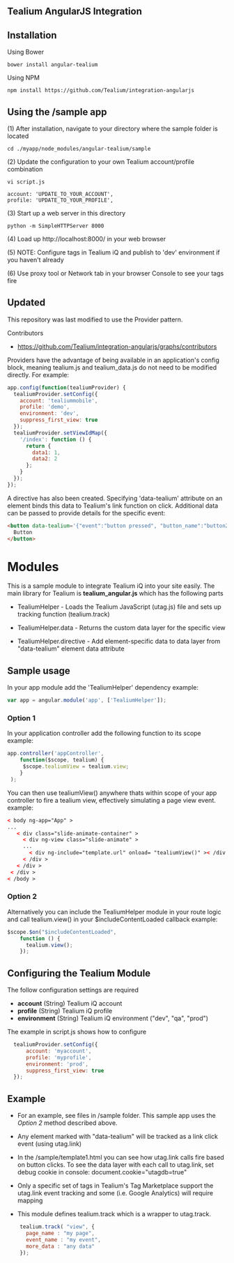 ## Tealium AngularJS Integration

## Installation

Using Bower

```
bower install angular-tealium
```

Using NPM

```
npm install https://github.com/Tealium/integration-angularjs
```

## Using the /sample app

(1) After installation, navigate to your directory where the sample folder is located

```
cd ./myapp/node_modules/angular-tealium/sample
```

(2) Update the configuration to your own Tealium account/profile combination
```
vi script.js

account: 'UPDATE_TO_YOUR_ACCOUNT',
profile: 'UPDATE_TO_YOUR_PROFILE',

```

(3) Start up a web server in this directory
```
python -m SimpleHTTPServer 8000
```

(4) Load up http://localhost:8000/ in your web browser

(5) NOTE: Configure tags in Tealium iQ and publish to 'dev' environment if you haven't already

(6) Use proxy tool or Network tab in your browser Console to see your tags fire


## Updated

This repository was last modified to use the Provider pattern.

Contributors

- https://github.com/Tealium/integration-angularjs/graphs/contributors

Providers have the advantage of being available in an application's config block, meaning tealium.js and tealium\_data.js do not need to be modified directly. For example:
```javascript
app.config(function(tealiumProvider) {
  tealiumProvider.setConfig({
    account: 'tealiummobile',
    profile: 'demo',
    environment: 'dev',
    suppress_first_view: true
  });
  tealiumProvider.setViewIdMap({
    '/index': function () {
      return {
        data1: 1,
        data2: 2
      };
    }
  });
});
```

A directive has also been created.
Specifying 'data-tealium' attribute on an element binds this data to Tealium's link function on click.
Additional data can be passed to provide details for the specific event:
```html
<button data-tealium='{"event":"button pressed", "button_name":"button2"}'>
  Button
</button>
```

# Modules
This is a sample module to integrate Tealium iQ into your site easily. The main library for Tealium is **tealium_angular.js** which has the following parts

* TealiumHelper - Loads the Tealium JavaScript (utag.js) file and sets up tracking function (tealium.track)

* TealiumHelper.data - Returns the custom data layer for the specific view

* TealiumHelper.directive - Add element-specific data to data layer from "data-tealium" element data attribute 

## Sample usage
In your app module add the 'TealiumHelper' dependency example:
```javascript
var app = angular.module('app', ['TealiumHelper']);
```
### Option 1
In your application controller add the following function to its scope example:
```javascript
app.controller('appController',
    function($scope, tealium) {
     $scope.tealiumView = tealium.view;
    }
 );
```
You can then use tealiumView() anywhere thats within scope of your app controller to fire a tealium view, effectively simulating a page view event. example:
```html
< body ng-app="App" >
...
   < div class="slide-animate-container" >
     < div ng-view class="slide-animate" >
     ...
       < div ng-include="template.url" onload= "tealiumView()" >< /div >
     < /div >
   < /div >
 < /div >
< /body >
```
### Option 2
Alternatively you can include the TealiumHelper module in your route logic and call tealium.view() in your $includeContentLoaded callback example:
```javascript
$scope.$on("$includeContentLoaded",
    function () {
      tealium.view();
    });
```

## Configuring the Tealium Module

The follow configuration settings are required

- **account** (String) Tealium iQ account
- **profile** (String) Tealium iQ profile
- **environment** (String) Tealium iQ environment ("dev", "qa", "prod")

The example in script.js shows how to configure

```javascript
  tealiumProvider.setConfig({
      account: 'myaccount',
      profile: 'myprofile',
      environment: 'prod',
      suppress_first_view: true
  });
```

## Example

- For an example, see files in /sample folder.  This sample app uses the *Option 2* method described above.

- Any element marked with "data-tealium" will be tracked as a link click event (using utag.link)

- In the /sample/template1.html you can see how utag.link calls fire based on button clicks.  To see the data layer with each call to utag.link, set debug cookie in console: document.cookie="utagdb=true"

- Only a specific set of tags in Tealium's Tag Marketplace support the utag.link event tracking and some (i.e. Google Analytics) will require mapping

- This module defines tealium.track which is a wrapper to utag.track.

```javascript
    tealium.track( "view", {
      page_name : "my page",
      event_name : "my event",
      more_data : "any data"
    });
```

